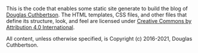 This is the code that enables some static site generate to build the blog of [Douglas Cuthbertson](http://douglascuthbertson.com/). The HTML templates, CSS files, and other files that define its structure, look, and feel are licensed under [Creative Commons by Attribution 4.0 International](https://creativecommons.org/licenses/by/4.0/).

All content, unless otherwise specified, is Copyright (c) 2016-2021, Douglas Cuthbertson.
